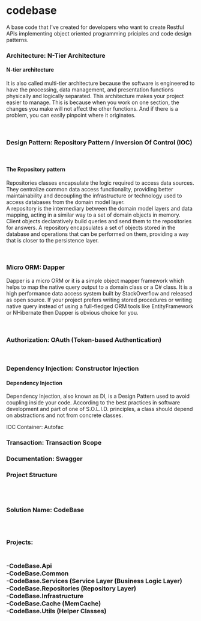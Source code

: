 # codebase
A base code that I've created for developers who want to create Restful APIs implementing object oriented programming priciples and code design patterns.
<br />

<h3>Architecture: N-Tier Architecture</h3>

<h4>N-tier architecture</h4>
<p>
It is also called multi-tier architecture because the software is engineered to have the processing, data management, and presentation functions physically and logically separated. This architecture makes your project easier to manage. This is because when you work on one section, the changes you make will not affect the other functions. And if there is a problem, you can easily pinpoint where it originates.
</p>
<br />
<h3>Design Pattern: Repository Pattern / Inversion Of Control (IOC)</h3>
<br />
<h4>The Repository pattern</h4>
<p>
Repositories classes encapsulate the logic required to access data sources. They centralize common data access functionality, providing better maintainability and decoupling the infrastructure or technology used to access databases from the domain model layer.
<br />
A repository is the intermediary between the domain model layers and data mapping, acting in a similar way to a set of domain objects in memory. Client objects declaratively build queries and send them to the repositories for answers. A repository encapsulates a set of objects stored in the database and operations that can be performed on them, providing a way that is closer to the persistence layer. 
</p>

<br />
<h3>Micro ORM: Dapper</h3>
<p>
Dapper is a micro ORM or it is a simple object mapper framework which helps to map the native query output to a domain class or a C# class. It is a high performance data access system built by StackOverflow and released as open source. If your project prefers writing stored procedures or writing native query instead of using a full-fledged ORM tools like EntityFramework or NHibernate then Dapper is obvious choice for you.
</p>
<br />
<h3>Authorization: OAuth (Token-based Authentication)</h3>
<br />
<h3>Dependency Injection: Constructor Injection</h3>

<h4>Dependency Injection</h4>
<p>
Dependency Injection, also known as DI, is a Design Pattern used to avoid coupling inside your code. According to the best practices in software development and part of one of S.O.L.I.D. principles, a class should depend on abstractions and not from concrete classes.
</p>
IOC Container: Autofac

<h3>Transaction: Transaction Scope</h3>
<h3>Documentation: Swagger</h3>
<h3>Project Structure</h3>
<br /><br />
<h3>Solution Name: CodeBase<h3>
<br />
<h3>Projects:<h3>
<br />
-CodeBase.Api<br />
-CodeBase.Common<br />
-CodeBase.Services (Service Layer (Business Logic Layer)<br />
-CodeBase.Repositories (Repository Layer)<br />
-CodeBase.Infrastructure<br />
-CodeBase.Cache (MemCache)<br />
-CodeBase.Utils (Helper Classes)








